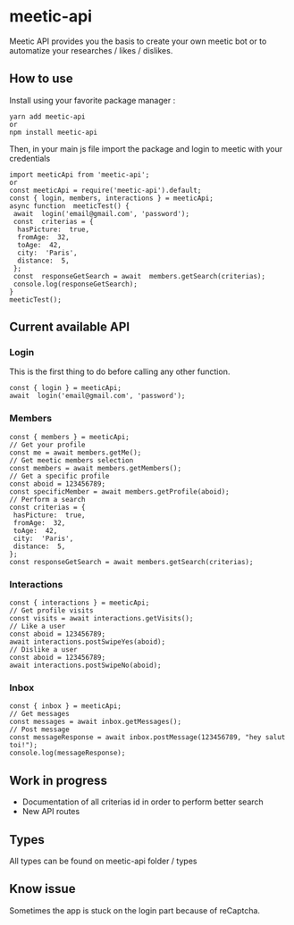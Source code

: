 # meetic-api

Meetic API provides you the basis to create your own meetic bot or to automatize your researches / likes / dislikes.

## How to use

Install using your favorite package manager :

    yarn add meetic-api
    or
    npm install meetic-api

Then, in your main js file import the package and login to meetic with your credentials

    import meeticApi from 'meetic-api';
    or
    const meeticApi = require('meetic-api').default;
    const { login, members, interactions } = meeticApi;
    async function  meeticTest() {
     await  login('email@gmail.com', 'password');
     const  criterias = {
      hasPicture:  true,
      fromAge:  32,
      toAge:  42,
      city:  'Paris',
      distance:  5,
     };
     const  responseGetSearch = await  members.getSearch(criterias);
     console.log(responseGetSearch);
    }
    meeticTest();

## Current available API

### Login

This is the first thing to do before calling any other function.

    const { login } = meeticApi;
    await  login('email@gmail.com', 'password');

### Members

    const { members } = meeticApi;
    // Get your profile
    const me = await members.getMe();
    // Get meetic members selection
    const members = await members.getMembers();
    // Get a specific profile
    const aboid = 123456789;
    const specificMember = await members.getProfile(aboid);
    // Perform a search
    const criterias = {
     hasPicture:  true,
     fromAge:  32,
     toAge:  42,
     city:  'Paris',
     distance:  5,
    };
    const responseGetSearch = await members.getSearch(criterias);

### Interactions

    const { interactions } = meeticApi;
    // Get profile visits
    const visits = await interactions.getVisits();
    // Like a user
    const aboid = 123456789;
    await interactions.postSwipeYes(aboid);
    // Dislike a user
    const aboid = 123456789;
    await interactions.postSwipeNo(aboid);

### Inbox

    const { inbox } = meeticApi;
    // Get messages
    const messages = await inbox.getMessages();
    // Post message
    const messageResponse = await inbox.postMessage(123456789, "hey salut toi!");
    console.log(messageResponse);

## Work in progress

- Documentation of all criterias id in order to perform better search
- New API routes

## Types

All types can be found on meetic-api folder / types

## Know issue

Sometimes the app is stuck on the login part because of reCaptcha.
